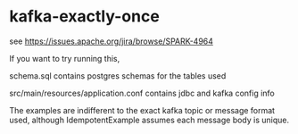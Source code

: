 kafka-exactly-once
==================
see https://issues.apache.org/jira/browse/SPARK-4964

If you want to try running this,

schema.sql contains postgres schemas for the tables used

src/main/resources/application.conf contains jdbc and kafka config info

The examples are indifferent to the exact kafka topic or message format used,
although IdempotentExample assumes each message body is unique.